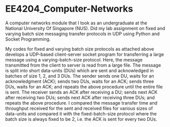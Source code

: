 # EE4204_Computer-Networks
A computer networks module that I took as an undergraduate at the National University Of Singapore (NUS). Did my lab assignment on fixed and varying batch size messaging transfer protocols in UDP using Python and Socket Programming. 

My codes for fixed and varying batch size protocols as attached above develops a UDP-based client-server socket program for transferring a large message using a varying-batch-size protocol. Here, the message transmitted from the client to server is read from a large file. The message is split into short data-units (DUs) which are sent and acknowledged in batches of size 1, 2, and 3 DUs. The sender sends one DU, waits for an acknowledgment (ACK); sends two DUs, waits for an ACK; sends three DUs, waits for an ACK; and repeats the above procedure until the entire file is sent. The receiver sends an ACK after receiving a DU; sends next ACK after receiving two DUs; sends next ACK after receiving three DUs; and repeats the above procedure. I compared the message transfer time and throughput received for the sent and received files for various sizes of data-units and compared it with the fixed-batch-size protocol where the batch size is always fixed to be 2, i.e. the ACK is sent for every two DUs. 
